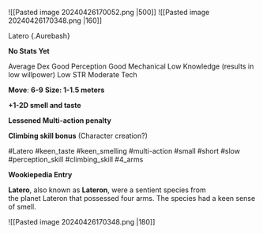 ![[Pasted image 20240426170052.png |500]] ![[Pasted image 20240426170348.png |160]] 

Latero {.Aurebash}

**No Stats Yet**

Average Dex
Good Perception
Good Mechanical
Low Knowledge (results in low willpower)
Low STR
Moderate Tech


**Move**: **6-9**
**Size: 1-1.5 meters**

**+1-2D smell and taste**

**Lessened Multi-action penalty**

**Climbing skill bonus** (Character creation?)


#Latero #keen_taste #keen_smelling #multi-action #small #short #slow 
#perception_skill #climbing_skill 
#4_arms 

**Wookiepedia Entry** 

**Latero**, also known as **Lateron**, were a sentient species from the planet Lateron that possessed four arms. The species had a keen sense of smell.

![[Pasted image 20240426170348.png |180]]